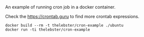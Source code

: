 An example of running cron job in a docker container.

Check the https://crontab.guru to find more crontab expressions.

```
docker build --rm -t thelebster/cron-example ./ubuntu
docker run -ti thelebster/cron-example
```
